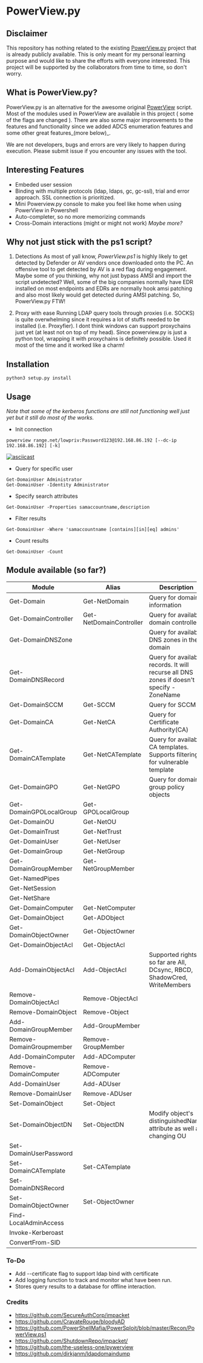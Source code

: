 # PowerView.py

## Disclaimer
This repository has nothing related to the existing [PowerView.py](https://github.com/the-useless-one/pywerview) project that is already publicly available. This is only meant for my personal learning purpose and would like to share the efforts with everyone interested. This project will be supported by the collaborators from time to time, so don't worry.

## What is PowerView.py?
PowerView.py is an alternative for the awesome original [PowerView](https://github.com/PowerShellMafia/PowerSploit/blob/master/Recon/PowerView.ps1) script. Most of the modules used in PowerView are available in this project ( some of the flags are changed ). There are also some major improvements to the features and functionality since we added ADCS enumeration features and some other great features_(more below)_.

We are not developers, bugs and errors are very likely to happen during execution. Please submit issue if you encounter any issues with the tool.

## Interesting Features
* Embeded user session
* Binding with multiple protocols (ldap, ldaps, gc, gc-ssl), trial and error approach. SSL connection is prioritized.
* Mini Powerview.py console to make you feel like home when using PowerView in Powershell
* Auto-completer, so no more memorizing commands
* Cross-Domain interactions (might or might not work)
_Maybe more?_

## Why not just stick with the ps1 script?
1. Detections
As most of yall know, _PowerView.ps1_ is highly likely to get detected by Defender or AV vendors once downloaded onto the PC. An offensive tool to get detected by AV is a red flag during engagement. Maybe some of you thinking, why not just bypass AMSI and import the script undetected? Well, some of the big companies normally have EDR installed on most endpoints and EDRs are normally hook amsi patching and also most likely would get detected during AMSI patching. So, PowerView.py FTW!

2. Proxy with ease
Running LDAP query tools through proxies (i.e. SOCKS) is quite overwhelming since it requires a lot of stuffs needed to be installed (i.e. Proxyfier). I dont think windows can support proxychains just yet (at least not on top of my head). Since powerview.py is just a python tool, wrapping it with proxychains is definitely possible. Used it most of the time and it worked like a charm!

## Installation
```
python3 setup.py install
```

## Usage
_Note that some of the kerberos functions are still not functioning well just yet but it still do most of the works._
* Init connection
```
powerview range.net/lowpriv:Password123@192.168.86.192 [--dc-ip 192.168.86.192] [-k]
```
[![asciicast](https://asciinema.org/a/hR3Ejy3yK9q5qsjnEV953vG4Y.svg)](https://asciinema.org/a/hR3Ejy3yK9q5qsjnEV953vG4Y)

* Query for specific user
```
Get-DomainUser Administrator
Get-DomainUser -Identity Administrator
```

* Specify search attributes
```
Get-DomainUser -Properties samaccountname,description
```

* Filter results
```
Get-DomainUser -Where 'samaccountname [contains][in][eq] admins'
```

* Count results
```
Get-DomainUser -Count
```

## Module available (so far?)
| Module | Alias | Description |
| ------ | ----- | ---- |
|Get-Domain|Get-NetDomain|Query for domain information|
| Get-DomainController | Get-NetDomainController | Query for available domain controllers |
| Get-DomainDNSZone    |                         | Query for available DNS zones in the domain |
| Get-DomainDNSRecord    |                         | Query for available records. It will recurse all DNS zones if doesn't specify -ZoneName |
| Get-DomainSCCM         | Get-SCCM               | Query for SCCM |
| Get-DomainCA         | Get-NetCA               | Query for Certificate Authority(CA) |
| Get-DomainCATemplate         | Get-NetCATemplate               | Query for available CA templates. Supports filtering for vulnerable template |
|Get-DomainGPO|Get-NetGPO| Query for domain group policy objects |
|Get-DomainGPOLocalGroup|Get-GPOLocalGroup||
|Get-DomainOU|Get-NetOU||
|Get-DomainTrust|Get-NetTrust||
|Get-DomainUser|Get-NetUser||
|Get-DomainGroup|Get-NetGroup||
|Get-DomainGroupMember|Get-NetGroupMember||
|Get-NamedPipes|||
|Get-NetSession|||
|Get-NetShare|||
|Get-DomainComputer|Get-NetComputer||
|Get-DomainObject|Get-ADObject||
|Get-DomainObjectOwner|Get-ObjectOwner||
|Get-DomainObjectAcl|Get-ObjectAcl||
|Add-DomainObjectAcl|Add-ObjectAcl|Supported rights so far are All, DCsync, RBCD, ShadowCred, WriteMembers|
|Remove-DomainObjectAcl|Remove-ObjectAcl||
|Remove-DomainObject|Remove-Object||
|Add-DomainGroupMember|Add-GroupMember||
|Remove-DomainGroupmember|Remove-GroupMember||
|Add-DomainComputer|Add-ADComputer||
|Remove-DomainComputer|Remove-ADComputer||
|Add-DomainUser|Add-ADUser||
|Remove-DomainUser|Remove-ADUser||
|Set-DomainObject|Set-Object||
|Set-DomainObjectDN|Set-ObjectDN| Modify object's distinguishedName attribute as well as changing OU|
|Set-DomainUserPassword|||
|Set-DomainCATemplate|Set-CATemplate||
|Set-DomainDNSRecord|||
|Set-DomainObjectOwner|Set-ObjectOwner||
|Find-LocalAdminAccess|||
|Invoke-Kerberoast|||
|ConvertFrom-SID|||

### To-Do
* Add --certificate flag to support ldap bind with certificate
* Add logging function to track and monitor what have been run.
* Stores query results to a database for offline interaction.

### Credits
* https://github.com/SecureAuthCorp/impacket
* https://github.com/CravateRouge/bloodyAD
* https://github.com/PowerShellMafia/PowerSploit/blob/master/Recon/PowerView.ps1
* https://github.com/ShutdownRepo/impacket/
* https://github.com/the-useless-one/pywerview
* https://github.com/dirkjanm/ldapdomaindump
